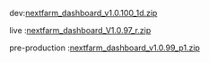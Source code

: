 dev:[nextfarm_dashboard_v1.0.100_1d.zip](https://github.com/user-attachments/files/18639756/nextfarm_dashboard_v1.0.100_1d.zip)


live :[nextfarm_dashboard_V1.0.97_r.zip](https://github.com/user-attachments/files/18558802/nextfarm_dashboard_V1.0.97_r.zip)





pre-production :[nextfarm_dashboard_v1.0.99_p1.zip](https://github.com/user-attachments/files/18614540/nextfarm_dashboard_v1.0.99_p1.zip)
